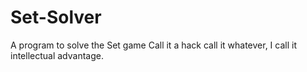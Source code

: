 # Set-Solver
A program to solve the Set game 
Call it a hack call it whatever, I call it intellectual advantage.
